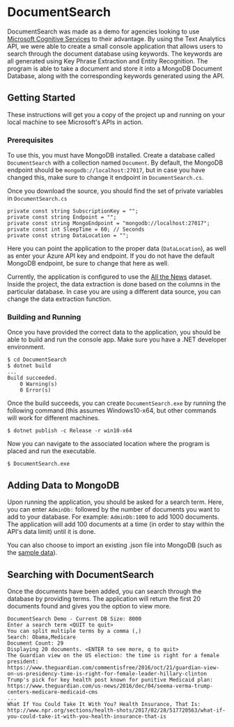 # DocumentSearch
DocumentSearch was made as a demo for agencies looking to use [Microsoft Cognitive Services](https://azure.microsoft.com/en-us/services/cognitive-services/) to their advantage. By using the Text Analytics API, we were able to create a small console application that allows users to search through the document database using keywords. The keywords are all generated using Key Phrase Extraction and Entity Recognition. The program is able to take a document and store it into a MongoDB Document Database, along with the corresponding keywords generated using the API.

## Getting Started
These instructions will get you a copy of the project up and running on your local machine to see Microsoft's APIs in action.

### Prerequisites
To use this, you must have MongoDB installed. Create a database called `DocumentSearch` with a collection named `Document`. By default, the MongoDB endpoint should be `mongodb://localhost:27017`, but in case you have changed this, make sure to change it endpoint in `DocumentSearch.cs`.

Once you download the source, you should find the set of private variables in `DocumentSearch.cs`

```
private const string SubscriptionKey = "";
private const string Endpoint = "";
private const string MongoEndpoint = "mongodb://localhost:27017";
private const int SleepTime = 60; // Seconds
private const string DataLocation = "";
```
Here you can point the application to the proper data (`DataLocation`), as well as enter your Azure API key and endpoint. If you do not have the default MongoDB endpoint, be sure to change that here as well.

Currently, the application is configured to use the [All the News](https://www.kaggle.com/snapcrack/all-the-news) dataset. Inside the project, the data extraction is done based on the columns in the particular database. In case you are using a different data source, you can change the data extraction function.

### Building and Running
Once you have provided the correct data to the application, you should be able to build and run the console app. Make sure you have a .NET developer environment.

```shell
$ cd DocumentSearch
$ dotnet build
...
Build succeeded.
    0 Warning(s)
    0 Error(s)
```
Once the build succeeds, you can create `DocumentSearch.exe` by running the following command (this assumes Windows10-x64, but other commands will work for different machines.

```shell
$ dotnet publish -c Release -r win10-x64
```
Now you can navigate to the associated location where the program is placed and run the executable.
```shell
$ DocumentSearch.exe
```

## Adding Data to MongoDB
Upon running the application, you should be asked for a search term. Here, you can enter `AdminDb:` followed by the number of documents you want to add to your database. For example: `AdminDb:1000` to add 1000 documents.
The application will add 100 documents at a time (in order to stay within the API's data limit) until it is done.

You can also choose to import an existing .json file into MongoDB (such as the [sample data](https://github.com/amanjaiman/DocumentSearch/blob/master/data.json)).

## Searching with DocumentSearch
Once the documents have been added, you can search through the database by providing terms. The application will return the first 20 documents found and gives you the option to view more.

```
DocumentSearch Demo - Current DB Size: 8000
Enter a search term <QUIT to quit>
You can split multiple terms by a comma (,)
Search: Obama,Medicare
Document Count: 29
Displaying 20 documents. <ENTER to see more, q to quit>
The Guardian view on the US election: the time is right for a female president: https://www.theguardian.com/commentisfree/2016/oct/21/guardian-view-on-us-presidency-time-is-right-for-female-leader-hillary-clinton
Trump's pick for key health post known for punitive Medicaid plan: https://www.theguardian.com/us-news/2016/dec/04/seema-verma-trump-centers-medicare-medicaid-cms
...
What If You Could Take It With You? Health Insurance, That Is: http://www.npr.org/sections/health-shots/2017/02/28/517720563/what-if-you-could-take-it-with-you-health-insurance-that-is
```
